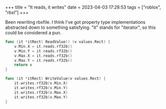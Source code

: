 +++
title = "It reads, it writes"
date = 2023-04-03 17:28:53
tags = ["roblox", "rbxl"]
+++

Been rewriting rbxfile. I think I've got property type implementations
abstracted down to something satisfying. "it" stands for "iterator", so this
could be considered a pun.

```go
func (it *itRect) ReadValue() (v values.Rect) {
	v.Min.X = it.reads.rf32b()
	v.Min.Y = it.reads.rf32b()
	v.Max.X = it.reads.rf32b()
	v.Max.Y = it.reads.rf32b()
	return v
}

func (it *itRect) WriteValue(v values.Rect) {
	it.writes.rf32b(v.Min.X)
	it.writes.rf32b(v.Min.Y)
	it.writes.rf32b(v.Max.X)
	it.writes.rf32b(v.Max.Y)
}
```

